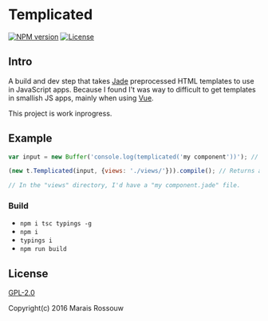 Templicated
===========

[![NPM version](https://img.shields.io/npm/v/templicated.svg?style=flat-square)](https://www.npmjs.com/package/templicated)
[![License](https://img.shields.io/npm/l/templicated.svg?style=flat-square)](https://github.com/maraisr/templicated/blob/master/LICENSE.md)

## Intro
A build and dev step that takes [Jade](http://jade-lang.com/) preprocessed HTML templates to use in JavaScript apps. Because I found I't was way to difficult to get templates in smallish JS apps, mainly when using [Vue](http://vuejs.org/).

This project is work inprogress.

## Example
```JavaScript
var input = new Buffer('console.log(templicated('my component'))'); // It's a buffer because, that is what node.readFileSync would give me

(new t.Templicated(input, {views: './views/'})).compile(); // Returns a node Buffer with the new source file

// In the "views" directory, I'd have a "my component.jade" file.
```

### Build
- `npm i tsc typings -g`
- `npm i`
- `typings i`
- `npm run build`

## License
[GPL-2.0](https://github.com/maraisr/templicated/blob/master/LICENSE.md)

Copyright(c) 2016 Marais Rossouw
